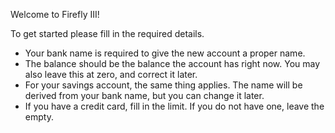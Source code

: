 Welcome to Firefly III!

To get started please fill in the required details.

* Your bank name is required to give the new account a proper name.
* The balance should be the balance the account has right now. You may also leave this at zero, and correct it later.
* For your savings account, the same thing applies. The name will be derived from your bank name, but you can change it later.
* If you have a credit card, fill in the limit. If you do not have one, leave the empty.